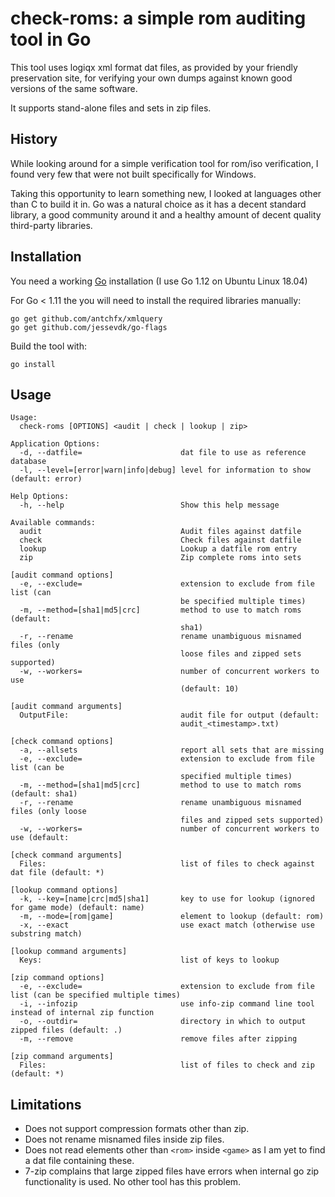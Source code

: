 check-roms: a simple rom auditing tool in Go
============================================

This tool uses logiqx xml format dat files, as provided by your friendly preservation site, for verifying your own dumps against known good versions of the same software.

It supports stand-alone files and sets in zip files.

History
-------

While looking around for a simple verification tool for rom/iso verification, I found very few that were not built specifically for Windows.

Taking this opportunity to learn something new, I looked at languages other than C to build it in. Go was a natural choice as it has a decent standard library, a good community around it and a healthy amount of decent quality third-party libraries.

Installation
------------

You need a working [Go](https://golang.org/) installation (I use Go 1.12 on Ubuntu Linux 18.04)

For Go < 1.11 the you will need to install the required libraries manually:

    go get github.com/antchfx/xmlquery
    go get github.com/jessevdk/go-flags

Build the tool with:

    go install

Usage
-----
    Usage:
      check-roms [OPTIONS] <audit | check | lookup | zip>
    
    Application Options:
      -d, --datfile=                      dat file to use as reference database
      -l, --level=[error|warn|info|debug] level for information to show (default: error)
    
    Help Options:
      -h, --help                          Show this help message
    
    Available commands:
      audit                               Audit files against datfile
      check                               Check files against datfile
      lookup                              Lookup a datfile rom entry
      zip                                 Zip complete roms into sets

    [audit command options]
      -e, --exclude=                      extension to exclude from file list (can
                                          be specified multiple times)
      -m, --method=[sha1|md5|crc]         method to use to match roms (default:
                                          sha1)
      -r, --rename                        rename unambiguous misnamed files (only
                                          loose files and zipped sets supported)
      -w, --workers=                      number of concurrent workers to use
                                          (default: 10)

    [audit command arguments]
      OutputFile:                         audit file for output (default:
                                          audit_<timestamp>.txt)

    [check command options]
      -a, --allsets                       report all sets that are missing
      -e, --exclude=                      extension to exclude from file list (can be
                                          specified multiple times)
      -m, --method=[sha1|md5|crc]         method to use to match roms (default: sha1)
      -r, --rename                        rename unambiguous misnamed files (only loose
                                          files and zipped sets supported)
      -w, --workers=                      number of concurrent workers to use (default:

    [check command arguments]
      Files:                              list of files to check against dat file (default: *)

    [lookup command options]
      -k, --key=[name|crc|md5|sha1]       key to use for lookup (ignored for game mode) (default: name)
      -m, --mode=[rom|game]               element to lookup (default: rom)
      -x, --exact                         use exact match (otherwise use substring match)
      
    [lookup command arguments]
      Keys:                               list of keys to lookup

    [zip command options]
      -e, --exclude=                      extension to exclude from file list (can be specified multiple times)
      -i, --infozip                       use info-zip command line tool instead of internal zip function
      -o, --outdir=                       directory in which to output zipped files (default: .)
      -m, --remove                        remove files after zipping

    [zip command arguments]
      Files:                              list of files to check and zip (default: *)

Limitations
-----------

- Does not support compression formats other than zip.
- Does not rename misnamed files inside zip files.
- Does not read elements other than `<rom>` inside `<game>` as I  am yet to find a dat file containing these.
- 7-zip complains that large zipped files have errors when internal go zip functionality is used. No other tool has this problem.
